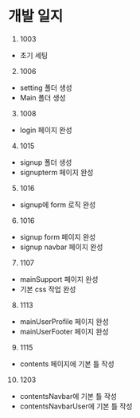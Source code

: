 # 개발 일지

1. 1003

- 초기 세팅

2. 1006 

- setting 폴더 생성 
- Main 폴더 생성

3. 1008

- login 페이지 완성

4. 1015

- signup 폴더 생성
- signupterm 페이지 완성

5. 1016

- signup에 form 로직 완성

6. 1016

- signup form 페이지 완성
- signup navbar 페이지 완성

7. 1107

- mainSupport 페이지 완성 
- 기본 css 작업 완성

8. 1113

- mainUserProfile 페이지 완성
- mainUserFooter 페이지 완성

9. 1115

- contents 페이지에 기본 틀 작성

10. 1203

- contentsNavbar에 기본 틀 작성
- contentsNavbarUser에 기본 틀 작성